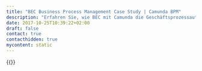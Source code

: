 ```yaml
---
title: "BEC Business Process Management Case Study | Camunda BPM"
description: "Erfahren Sie, wie BEC mit Camunda die Geschäftsprozessautomatisierung organisiert und die Effizienz im Unternehmen gesteigert hat. Camunda ist der Marktführer für Workflow-Automatisierung basierend auf Java und BPMN 2.0."
date: 2017-10-25T10:39:22+02:00
draft: false
contact: true
contacthidden: true
mycontent: static
---
```

{{<case-study-single
company="BEC"
companydescription="<p>BEC is a Danish, full-service IT house dating back to 1964. They have more than 50 years of experience in developing and operating IT systems for financial institutions operating in Denmark.</p><p>The idea behind BEC is joint development of IT solutions. Customers with expertise in specific business areas co-operate closely with BEC to create coherent, intuitive and comprehensive solutions for both smaller and larger banks – main stream and niche banks.</p><p>BEC has different sets of governance models tied to our customers in order to satisfy their need for influence in the development of BEC.</p><p>Key highlights include:</p><ul><li>Danish full service IT house</li><li>Financial sector focus</li><li>650 employees</li><li>50+ customers</li><li>1.211 million kr. turnover in 2015</li></ul>"
customerquote=""
teaser=""
usecase=""
videolink=""
logo="//images.ctfassets.net/vpidbgnakfvf/FUG1bTD0YwsOK6YMw6sk/b6ef71ecb4113162bea1aa80eebf1b07/bec.svg"
pdf=""
thumbnail="">}}